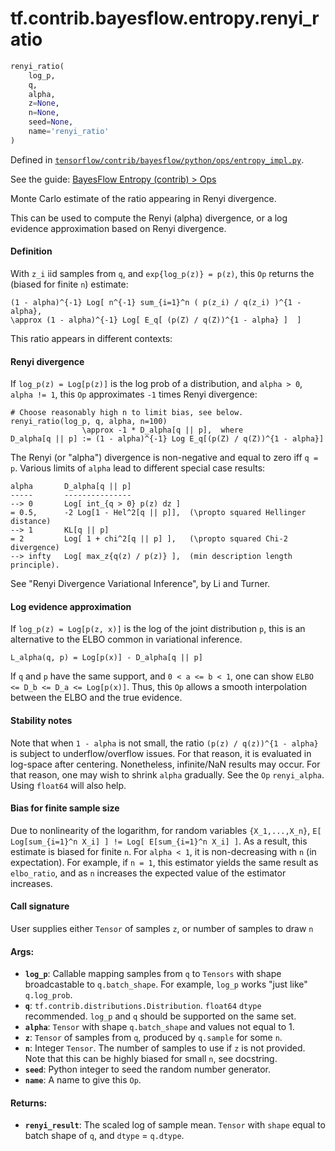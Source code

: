 <div itemscope itemtype="http://developers.google.com/ReferenceObject">
<meta itemprop="name" content="tf.contrib.bayesflow.entropy.renyi_ratio" />
</div>

# tf.contrib.bayesflow.entropy.renyi_ratio

``` python
renyi_ratio(
    log_p,
    q,
    alpha,
    z=None,
    n=None,
    seed=None,
    name='renyi_ratio'
)
```



Defined in [`tensorflow/contrib/bayesflow/python/ops/entropy_impl.py`](https://www.tensorflow.org/code/tensorflow/contrib/bayesflow/python/ops/entropy_impl.py).

See the guide: [BayesFlow Entropy (contrib) > Ops](../../../../../../api_guides/python/contrib.bayesflow.entropy.md#Ops)

Monte Carlo estimate of the ratio appearing in Renyi divergence.

This can be used to compute the Renyi (alpha) divergence, or a log evidence
approximation based on Renyi divergence.

#### Definition

With `z_i` iid samples from `q`, and `exp{log_p(z)} = p(z)`, this `Op` returns
the (biased for finite `n`) estimate:

```
(1 - alpha)^{-1} Log[ n^{-1} sum_{i=1}^n ( p(z_i) / q(z_i) )^{1 - alpha},
\approx (1 - alpha)^{-1} Log[ E_q[ (p(Z) / q(Z))^{1 - alpha} ]  ]
```

This ratio appears in different contexts:

#### Renyi divergence

If `log_p(z) = Log[p(z)]` is the log prob of a distribution, and
`alpha > 0`, `alpha != 1`, this `Op` approximates `-1` times Renyi divergence:

```
# Choose reasonably high n to limit bias, see below.
renyi_ratio(log_p, q, alpha, n=100)
                \approx -1 * D_alpha[q || p],  where
D_alpha[q || p] := (1 - alpha)^{-1} Log E_q[(p(Z) / q(Z))^{1 - alpha}]
```

The Renyi (or "alpha") divergence is non-negative and equal to zero iff
`q = p`.  Various limits of `alpha` lead to different special case results:

```
alpha       D_alpha[q || p]
-----       ---------------
--> 0       Log[ int_{q > 0} p(z) dz ]
= 0.5,      -2 Log[1 - Hel^2[q || p]],  (\propto squared Hellinger distance)
--> 1       KL[q || p]
= 2         Log[ 1 + chi^2[q || p] ],   (\propto squared Chi-2 divergence)
--> infty   Log[ max_z{q(z) / p(z)} ],  (min description length principle).
```

See "Renyi Divergence Variational Inference", by Li and Turner.

#### Log evidence approximation

If `log_p(z) = Log[p(z, x)]` is the log of the joint distribution `p`, this is
an alternative to the ELBO common in variational inference.

```
L_alpha(q, p) = Log[p(x)] - D_alpha[q || p]
```

If `q` and `p` have the same support, and `0 < a <= b < 1`, one can show
`ELBO <= D_b <= D_a <= Log[p(x)]`.  Thus, this `Op` allows a smooth
interpolation between the ELBO and the true evidence.

#### Stability notes

Note that when `1 - alpha` is not small, the ratio `(p(z) / q(z))^{1 - alpha}`
is subject to underflow/overflow issues.  For that reason, it is evaluated in
log-space after centering.  Nonetheless, infinite/NaN results may occur.  For
that reason, one may wish to shrink `alpha` gradually.  See the `Op`
`renyi_alpha`.  Using `float64` will also help.


#### Bias for finite sample size

Due to nonlinearity of the logarithm, for random variables `{X_1,...,X_n}`,
`E[ Log[sum_{i=1}^n X_i] ] != Log[ E[sum_{i=1}^n X_i] ]`.  As a result, this
estimate is biased for finite `n`.  For `alpha < 1`, it is non-decreasing
with `n` (in expectation).  For example, if `n = 1`, this estimator yields the
same result as `elbo_ratio`, and as `n` increases the expected value
of the estimator increases.

#### Call signature

User supplies either `Tensor` of samples `z`, or number of samples to draw `n`

#### Args:

* <b>`log_p`</b>:  Callable mapping samples from `q` to `Tensors` with
    shape broadcastable to `q.batch_shape`.
    For example, `log_p` works "just like" `q.log_prob`.
* <b>`q`</b>: `tf.contrib.distributions.Distribution`.
     `float64` `dtype` recommended.
     `log_p` and `q` should be supported on the same set.
* <b>`alpha`</b>:  `Tensor` with shape `q.batch_shape` and values not equal to 1.
* <b>`z`</b>:  `Tensor` of samples from `q`, produced by `q.sample` for some `n`.
* <b>`n`</b>:  Integer `Tensor`.  The number of samples to use if `z` is not provided.
    Note that this can be highly biased for small `n`, see docstring.
* <b>`seed`</b>:  Python integer to seed the random number generator.
* <b>`name`</b>:  A name to give this `Op`.


#### Returns:

* <b>`renyi_result`</b>:  The scaled log of sample mean.  `Tensor` with `shape` equal
    to batch shape of `q`, and `dtype` = `q.dtype`.